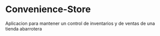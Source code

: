 # Convenience-Store
 Aplicacion para mantener un control de inventarios y de ventas de una tienda abarrotera
